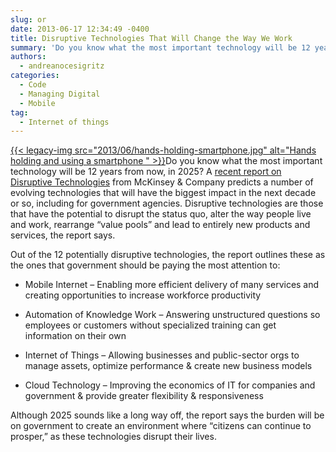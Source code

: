 ```yaml
---
slug: or
date: 2013-06-17 12:34:49 -0400
title: Disruptive Technologies That Will Change the Way We Work
summary: 'Do you know what the most important technology will be 12 years from now, in 2025? A recent report on Disruptive Technologies from McKinsey & Company predicts a number of evolving technologies that will have the biggest impact in the next decade or so, including'
authors:
  - andreanocesigritz
categories:
  - Code
  - Managing Digital
  - Mobile
tag:
  - Internet of things
---
```


<p dir="ltr">
  <a href="https:{{< legacy-img src="/2013/06/hands-holding-smartphone.jpg">{{< legacy-img src="2013/06/hands-holding-smartphone.jpg" alt="Hands holding and using a smartphone " >}}</a>Do you know what the most important technology will be 12 years from now, in 2025? A <a href="http://www.mckinsey.com/insights/business_technology/disruptive_technologies">recent report on Disruptive Technologies</a> from McKinsey & Company predicts a number of evolving technologies that will have the biggest impact in the next decade or so, including for government agencies. Disruptive technologies are those that have the potential to disrupt the status quo, alter the way people live and work, rearrange &#8220;value pools&#8221; and lead to entirely new products and services, the report says.
</p>

<p dir="ltr">
  Out of the 12 potentially disruptive technologies, the report outlines these as the ones that government should be paying the most attention to:
</p>

  * <p dir="ltr">
      Mobile Internet &#8211; Enabling more efficient delivery of many services and creating opportunities to increase workforce productivity
    </p>

  * <p dir="ltr">
      Automation of Knowledge Work &#8211; Answering unstructured questions so employees or customers without specialized training can get information on their own
    </p>

  * <p dir="ltr">
      Internet of Things &#8211; Allowing businesses and public-sector orgs to manage assets, optimize performance & create new business models
    </p>

  * <p dir="ltr">
      Cloud Technology &#8211; Improving the economics of IT for companies and government & provide greater flexibility & responsiveness
    </p>

<p dir="ltr">
  Although 2025 sounds like a long way off, the report says the burden will be on government to create an environment where “citizens can continue to prosper,” as these technologies disrupt their lives.
</p>

<div>
</div>

<div>
</div>